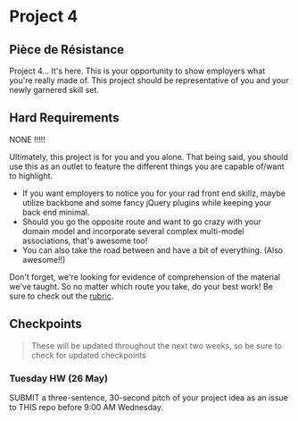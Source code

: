 # Project 4

## Pièce de Résistance

Project 4... It's here. This is your opportunity to show employers what you're really made of. This project should be representative of you and your newly garnered skill set.

## Hard Requirements
NONE !!!!!

Ultimately, this project is for you and you alone. That being said, you should use this as an outlet to feature the different things you are capable of/want to highlight.
- If you want employers to notice you for your rad front end skillz, maybe utilize backbone and some fancy jQuery plugins while keeping your back end minimal.
- Should you go the opposite route and want to go crazy with your domain model and incorporate several complex multi-model associations, that's awesome too!
- You can also take the road between and have a bit of everything. (Also awesome!!)

Don't forget, we're looking for evidence of comprehension of the material we've taught. So no matter which route you take, do your best work! Be sure to check out the [rubric](/rubric.md).

## Checkpoints
> These will be updated throughout the next two weeks, so be sure to check for updated checkpoints

### Tuesday HW (26 May)
SUBMIT a three-sentence, 30-second pitch of your project idea as an issue to THIS repo before 9:00 AM Wednesday.
